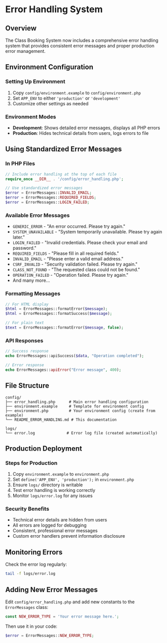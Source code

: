 # Error Handling System

## Overview

The Class Booking System now includes a comprehensive error handling system that provides consistent error messages and proper production error management.

## Environment Configuration

### Setting Up Environment

1. Copy `config/environment.example` to `config/environment.php`
2. Set `APP_ENV` to either `'production'` or `'development'`
3. Customize other settings as needed

### Environment Modes

- **Development**: Shows detailed error messages, displays all PHP errors
- **Production**: Hides technical details from users, logs errors to file

## Using Standardized Error Messages

### In PHP Files

```php
// Include error handling at the top of each file
require_once __DIR__ . '/config/error_handling.php';

// Use standardized error messages
$error = ErrorMessages::INVALID_EMAIL;
$error = ErrorMessages::REQUIRED_FIELDS;
$error = ErrorMessages::LOGIN_FAILED;
```

### Available Error Messages

- `GENERIC_ERROR` - "An error occurred. Please try again."
- `SYSTEM_UNAVAILABLE` - "System temporarily unavailable. Please try again later."
- `LOGIN_FAILED` - "Invalid credentials. Please check your email and password."
- `REQUIRED_FIELDS` - "Please fill in all required fields."
- `INVALID_EMAIL` - "Please enter a valid email address."
- `CSRF_INVALID` - "Security validation failed. Please try again."
- `CLASS_NOT_FOUND` - "The requested class could not be found."
- `OPERATION_FAILED` - "Operation failed. Please try again."
- And many more...

### Formatting Messages

```php
// For HTML display
$html = ErrorMessages::formatError($message);
$html = ErrorMessages::formatSuccess($message);

// For plain text
$text = ErrorMessages::formatError($message, false);
```

### API Responses

```php
// Success response
echo ErrorMessages::apiSuccess($data, "Operation completed");

// Error response
echo ErrorMessages::apiError("Error message", 400);
```

## File Structure

```
config/
├── error_handling.php      # Main error handling configuration
├── environment.example     # Template for environment config
├── environment.php         # Your environment config (create from example)
└── README_ERROR_HANDLING.md # This documentation

logs/
└── error.log              # Error log file (created automatically)
```

## Production Deployment

### Steps for Production

1. Copy `environment.example` to `environment.php`
2. Set `define('APP_ENV', 'production');` in `environment.php`
3. Ensure `logs/` directory is writable
4. Test error handling is working correctly
5. Monitor `logs/error.log` for any issues

### Security Benefits

- Technical error details are hidden from users
- All errors are logged for debugging
- Consistent, professional error messages
- Custom error handlers prevent information disclosure

## Monitoring Errors

Check the error log regularly:

```bash
tail -f logs/error.log
```

## Adding New Error Messages

Edit `config/error_handling.php` and add new constants to the `ErrorMessages` class:

```php
const NEW_ERROR_TYPE = 'Your error message here.';
```

Then use it in your code:

```php
$error = ErrorMessages::NEW_ERROR_TYPE;
```
